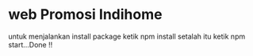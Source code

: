# web Promosi Indihome

untuk menjalankan install package ketik npm install setalah itu ketik npm start...Done !!